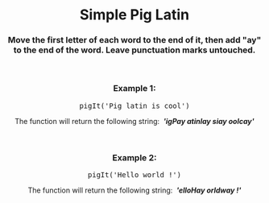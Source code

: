 <div align = "center">

# Simple Pig Latin

</div>

<div align = "center">

<h3>Move the first letter of each word to the end of it, then add "ay" to the end of the word. Leave punctuation marks untouched.</h3>
<br>

<h3>Example 1:</h3>

<pre>pigIt('Pig latin is cool')</pre>

<p>The function will return the following string: &nbsp;<em><strong>'igPay atinlay siay oolcay'</strong></em></p>
<br>

<h3>Example 2:</h3>

<pre>pigIt('Hello world !')</pre>

<p>The function will return the following string: &nbsp;<em><strong>'elloHay orldway !'</strong></em></p>
<br>

</div>
